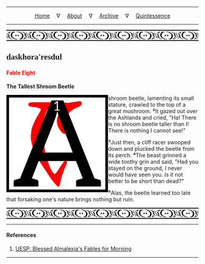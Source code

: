 
---

<!--- Local CSS Font Loading -->

<style>
@font-face {
    font-family: HayghinDaedric;
    src: url('../../../../../assets/fonts/ttf/HayghinDaedric.ttf') format('truetype');
    font-weight: medium;
    font-style: normal;
}
</style>

<!--- Jekyll Page Links -->

<center>
<a href="../../../../../index.html">Home</a>
&emsp;&nabla;&emsp;
<a href="../../../../about/index.html">About</a>
&emsp;&nabla;&emsp;
<a href="../../../../archive/index.html">Archive</a>
&emsp;&nabla;&emsp;
<a href="../../../index.html">Quintessence</a>
</center>

<!--- Markdown Body Below: -->

---

<img align="center" alt="Bordering" src="../../../../../assets/images/symbols/velothi_pattern_long_by_lukkar.svg">

## <span style="font-family:HayghinDaedric">daskhora'resdul</Span>

#### <span style="color:red">Fable Eight</Span>

__The Tallest Shroom Beetle__

<img align="left" alt="A" src="../../../project/resources/initials/svg/letters/letter_a.svg"> shroom beetle, lamenting its small stature, crawled to the top of a great mushroom.
<b>&sup2;</b>It gazed out over the Ashlands and cried, "Ha! There is no shroom beetle taller than I! There is nothing I cannot see!"

<b>&sup3;</b>Just then, a cliff racer swooped down and plucked the beetle from its perch.
<b>&#8308;</b>The beast grinned a wide toothy grin and said, "Had you stayed on the ground, I never would have seen you. Is it not better to be short than dead?"

<b>&#8309;</b>Alas, the beetle learned too late that forsaking one's nature brings nothing but ruin.

<img align="center" alt="Bordering" src="../../../../../assets/images/symbols/velothi_pattern_long_by_lukkar.svg">

---

#### References

1. [UESP: Blessed Almalexia's Fables for Morning][1]

[1]: https://en.uesp.net/wiki/Online:Blessed_Almalexia%27s_Fables_for_Morning

---
